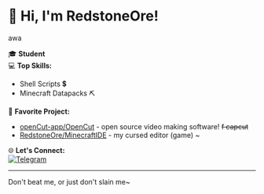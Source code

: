 # 👋 Hi, I'm RedstoneOre!
awa

🎓 **Student**  
💻 **Top Skills:**  
- Shell Scripts 💲
- Minecraft Datapacks ⛏️

🚀 **Favorite Project:**  
- [openCut-app/OpenCut](https://github.com/openCut-app/OpenCut) - open source video making software! ~~f capcut~~
- [RedstoneOre/MinecraftIDE](https://github.com/RedstoneOre/MinecraftIDE) - my cursed editor (game) ~

🌐 **Let's Connect:**  
[![Telegram](https://img.shields.io/badge/Telegram-2CA5E0?logo=telegram&logoColor=white)](https://t.me/RedstoneOre)

---

Don't beat me, or just don't slain me~
